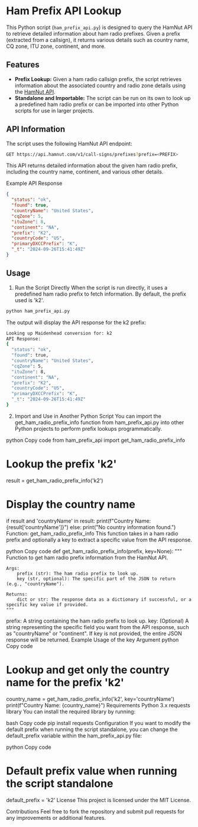 # Ham Prefix API Lookup

This Python script (`ham_prefix_api.py`) is designed to query the HamNut API to retrieve detailed information about ham radio prefixes. Given a prefix (extracted from a callsign), it returns various details such as country name, CQ zone, ITU zone, continent, and more.

## Features

- **Prefix Lookup:** Given a ham radio callsign prefix, the script retrieves information about the associated country and radio zone details using the [HamNut API](https://api.hamnut.com/).
- **Standalone and Importable:** The script can be run on its own to look up a predefined ham radio prefix or can be imported into other Python scripts for use in larger projects.

## API Information

The script uses the following HamNut API endpoint:



```bash
GET https://api.hamnut.com/v1/call-signs/prefixes?prefix=<PREFIX>
```
This API returns detailed information about the given ham radio prefix, including the country name, continent, and various other details.

Example API Response
```json
{
  "status": "ok",
  "found": true,
  "countryName": "United States",
  "cqZone": 5,
  "ituZone": 8,
  "continent": "NA",
  "prefix": "K2",
  "countryCode": "US",
  "primaryDXCCPrefix": "K",
  "_t": "2024-09-26T15:41:49Z"
}
```
## Usage
1. Run the Script Directly
When the script is run directly, it uses a predefined ham radio prefix to fetch information. By default, the prefix used is 'k2'.

```bash
python ham_prefix_api.py
```
The output will display the API response for the k2 prefix:

```bash
Looking up Maidenhead conversion for: k2
API Response:
{
  "status": "ok",
  "found": true,
  "countryName": "United States",
  "cqZone": 5,
  "ituZone": 8,
  "continent": "NA",
  "prefix": "K2",
  "countryCode": "US",
  "primaryDXCCPrefix": "K",
  "_t": "2024-09-26T15:41:49Z"
}
```
2. Import and Use in Another Python Script
You can import the get_ham_radio_prefix_info function from ham_prefix_api.py into other Python projects to perform prefix lookups programmatically.

python
Copy code
from ham_prefix_api import get_ham_radio_prefix_info

# Lookup the prefix 'k2'
result = get_ham_radio_prefix_info('k2')

# Display the country name
if result and 'countryName' in result:
    print(f"Country Name: {result['countryName']}")
else:
    print("No country information found.")
Function: get_ham_radio_prefix_info
This function takes in a ham radio prefix and optionally a key to extract a specific value from the API response.

python
Copy code
def get_ham_radio_prefix_info(prefix, key=None):
    """
    Function to get ham radio prefix information from the HamNut API.
    
    Args:
        prefix (str): The ham radio prefix to look up.
        key (str, optional): The specific part of the JSON to return (e.g., "countryName").
        
    Returns:
        dict or str: The response data as a dictionary if successful, or a specific key value if provided.
    """
prefix: A string containing the ham radio prefix to look up.
key: (Optional) A string representing the specific field you want from the API response, such as "countryName" or "continent". If key is not provided, the entire JSON response will be returned.
Example Usage of the key Argument
python
Copy code
# Lookup and get only the country name for the prefix 'k2'
country_name = get_ham_radio_prefix_info('k2', key='countryName')
print(f"Country Name: {country_name}")
Requirements
Python 3.x
requests library
You can install the required library by running:

bash
Copy code
pip install requests
Configuration
If you want to modify the default prefix when running the script standalone, you can change the default_prefix variable within the ham_prefix_api.py file:

python
Copy code
# Default prefix value when running the script standalone
default_prefix = 'k2'
License
This project is licensed under the MIT License.

Contributions
Feel free to fork the repository and submit pull requests for any improvements or additional features.

